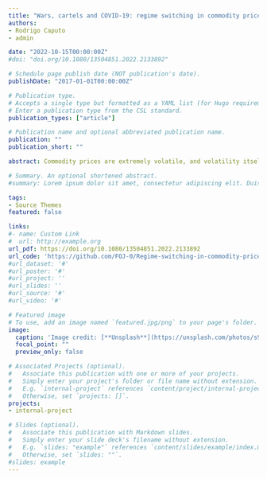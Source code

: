 ```yaml
---
title: "Wars, cartels and COVID-19: regime switching in commodity prices"
authors:
- Rodrigo Caputo
- admin

date: "2022-10-15T00:00:00Z"
#doi: "doi.org/10.1080/13504851.2022.2133892"

# Schedule page publish date (NOT publication's date).
publishDate: "2017-01-01T00:00:00Z"

# Publication type.
# Accepts a single type but formatted as a YAML list (for Hugo requirements).
# Enter a publication type from the CSL standard.
publication_types: ["article"]

# Publication name and optional abbreviated publication name.
publication: ""
publication_short: ""

abstract: Commodity prices are extremely volatile, and volatility itself fluctuates over time. Using data from 1959 to 2022, we estimate a 3-state Markov-switching model to identify expansions and contractions in oil and copper price volatility. We found a transition from a low to a medium variance regime for the oil price, in 1979, reflecting changes in the oil market structure. In addition, we identify infrequent and short-lived episodes of unusually high oil price volatility. For copper, there is no transition across regimes, and episodes of high volatility are not synchronized with the periods of high volatility in oil prices. We found that oil prices are much more volatile than copper prices in all states. Oil prices react more strongly to market cartelization, war episodes, and global demand shifts, like the 2008 Great Recession and the COVID-19.

# Summary. An optional shortened abstract.
#summary: Lorem ipsum dolor sit amet, consectetur adipiscing elit. Duis posuere tellus ac convallis placerat. Proin tincidunt magna sed ex sollicitudin condimentum.

tags:
- Source Themes
featured: false

links:
#- name: Custom Link
#  url: http://example.org
url_pdf: https://doi.org/10.1080/13504851.2022.2133892
url_code: 'https://github.com/FOJ-0/Regime-switching-in-commodity-prices'
#url_dataset: '#'
#url_poster: '#'
#url_project: ''
#url_slides: ''
#url_source: '#'
#url_video: '#'

# Featured image
# To use, add an image named `featured.jpg/png` to your page's folder. 
image:
  caption: 'Image credit: [**Unsplash**](https://unsplash.com/photos/s9CC2SKySJM)'
  focal_point: ""
  preview_only: false

# Associated Projects (optional).
#   Associate this publication with one or more of your projects.
#   Simply enter your project's folder or file name without extension.
#   E.g. `internal-project` references `content/project/internal-project/index.md`.
#   Otherwise, set `projects: []`.
projects:
- internal-project

# Slides (optional).
#   Associate this publication with Markdown slides.
#   Simply enter your slide deck's filename without extension.
#   E.g. `slides: "example"` references `content/slides/example/index.md`.
#   Otherwise, set `slides: ""`.
#slides: example
---
```


